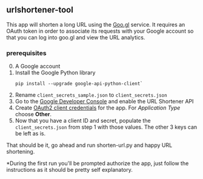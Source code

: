 ## urlshortener-tool

This app will shorten a long URL using the [Goo.gl](http://goo.gl) service. It requires an OAuth token in order to associate its requests with your Google account so that you can log into goo.gl and view the URL analytics.

### prerequisites

0. A Google account
1. Install the Google Python library
    ```
    pip install --upgrade google-api-python-client`
    ```
2. Rename `client_secrets_sample.json` to `client_secrets.json`
3. Go to the [Google Developer Console](https://console.developers.google.com/apis) and enable the URL Shortener API
4. Create [OAuth2 client credentials](https://console.developers.google.com/apis/credentials) for the app. For *Application Type* choose **Other**.
5. Now that you have a client ID and secret, populate the `client_secrets.json` from step 1 with those values. The other 3 keys can be left as is.

That should be it, go ahead and run shorten-url.py and happy URL shortening.

*During the first run you'll be prompted authorize the app, just follow the instructions as it should be pretty self explanatory.
